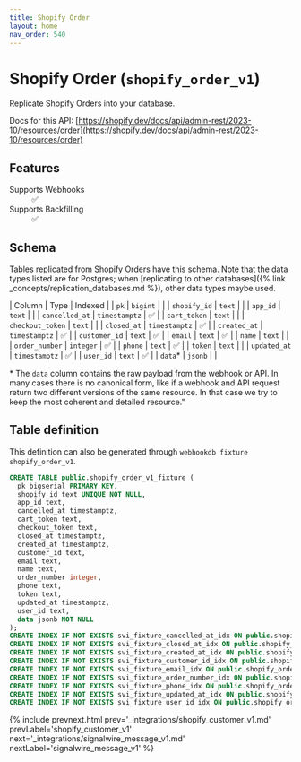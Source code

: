 ```yaml
---
title: Shopify Order
layout: home
nav_order: 540
---
```


# Shopify Order (`shopify_order_v1`)

Replicate Shopify Orders into your database.

Docs for this API: [https://shopify.dev/docs/api/admin-rest/2023-10/resources/order](https://shopify.dev/docs/api/admin-rest/2023-10/resources/order)

## Features

<dl>
<dt>Supports Webhooks</dt>
<dd>✅</dd>
<dt>Supports Backfilling</dt>
<dd>✅</dd>

</dl>

## Schema

Tables replicated from Shopify Orders have this schema.
Note that the data types listed are for Postgres;
when [replicating to other databases]({% link _concepts/replication_databases.md %}),
other data types maybe used.

| Column | Type | Indexed |
| `pk` | `bigint` |  |
| `shopify_id` | `text` |  |
| `app_id` | `text` |  |
| `cancelled_at` | `timestamptz` | ✅ |
| `cart_token` | `text` |  |
| `checkout_token` | `text` |  |
| `closed_at` | `timestamptz` | ✅ |
| `created_at` | `timestamptz` | ✅ |
| `customer_id` | `text` | ✅ |
| `email` | `text` | ✅ |
| `name` | `text` |  |
| `order_number` | `integer` | ✅ |
| `phone` | `text` | ✅ |
| `token` | `text` |  |
| `updated_at` | `timestamptz` | ✅ |
| `user_id` | `text` | ✅ |
| `data`* | `jsonb` |  |

<span class="fs-3">* The `data` column contains the raw payload from the webhook or API.
In many cases there is no canonical form, like if a webhook and API request return
two different versions of the same resource.
In that case we try to keep the most coherent and detailed resource."</span>

## Table definition

This definition can also be generated through `webhookdb fixture shopify_order_v1`.

```sql
CREATE TABLE public.shopify_order_v1_fixture (
  pk bigserial PRIMARY KEY,
  shopify_id text UNIQUE NOT NULL,
  app_id text,
  cancelled_at timestamptz,
  cart_token text,
  checkout_token text,
  closed_at timestamptz,
  created_at timestamptz,
  customer_id text,
  email text,
  name text,
  order_number integer,
  phone text,
  token text,
  updated_at timestamptz,
  user_id text,
  data jsonb NOT NULL
);
CREATE INDEX IF NOT EXISTS svi_fixture_cancelled_at_idx ON public.shopify_order_v1_fixture (cancelled_at);
CREATE INDEX IF NOT EXISTS svi_fixture_closed_at_idx ON public.shopify_order_v1_fixture (closed_at);
CREATE INDEX IF NOT EXISTS svi_fixture_created_at_idx ON public.shopify_order_v1_fixture (created_at);
CREATE INDEX IF NOT EXISTS svi_fixture_customer_id_idx ON public.shopify_order_v1_fixture (customer_id);
CREATE INDEX IF NOT EXISTS svi_fixture_email_idx ON public.shopify_order_v1_fixture (email);
CREATE INDEX IF NOT EXISTS svi_fixture_order_number_idx ON public.shopify_order_v1_fixture (order_number);
CREATE INDEX IF NOT EXISTS svi_fixture_phone_idx ON public.shopify_order_v1_fixture (phone);
CREATE INDEX IF NOT EXISTS svi_fixture_updated_at_idx ON public.shopify_order_v1_fixture (updated_at);
CREATE INDEX IF NOT EXISTS svi_fixture_user_id_idx ON public.shopify_order_v1_fixture (user_id);
```

{% include prevnext.html prev='_integrations/shopify_customer_v1.md' prevLabel='shopify_customer_v1' next='_integrations/signalwire_message_v1.md' nextLabel='signalwire_message_v1' %}
